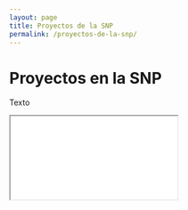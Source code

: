 ```yaml
---
layout: page
title: Proyectos de la SNP
permalink: /proyectos-de-la-snp/
---
```


# Proyectos en la SNP

Texto

<!-- Añadir el pdf -->
<div class="embed-responsive embed-responsive-4by3 mb-4">
  <iframe class="embed-responsive-item" src="/vacunas-2023/assets/docs/elnegociodelasvacunas2023.pdf"></iframe>
</div>
<br>